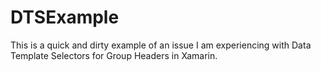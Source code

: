 # DTSExample
This is a quick and dirty example of an issue I am experiencing with Data Template Selectors for Group Headers in Xamarin.
